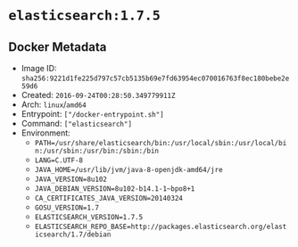 # `elasticsearch:1.7.5`

## Docker Metadata

- Image ID: `sha256:9221d1fe225d797c57cb5135b69e7fd63954ec070016763f8ec180bebe2e59d6`
- Created: `2016-09-24T00:28:50.349779911Z`
- Arch: `linux`/`amd64`
- Entrypoint: `["/docker-entrypoint.sh"]`
- Command: `["elasticsearch"]`
- Environment:
  - `PATH=/usr/share/elasticsearch/bin:/usr/local/sbin:/usr/local/bin:/usr/sbin:/usr/bin:/sbin:/bin`
  - `LANG=C.UTF-8`
  - `JAVA_HOME=/usr/lib/jvm/java-8-openjdk-amd64/jre`
  - `JAVA_VERSION=8u102`
  - `JAVA_DEBIAN_VERSION=8u102-b14.1-1~bpo8+1`
  - `CA_CERTIFICATES_JAVA_VERSION=20140324`
  - `GOSU_VERSION=1.7`
  - `ELASTICSEARCH_VERSION=1.7.5`
  - `ELASTICSEARCH_REPO_BASE=http://packages.elasticsearch.org/elasticsearch/1.7/debian`
